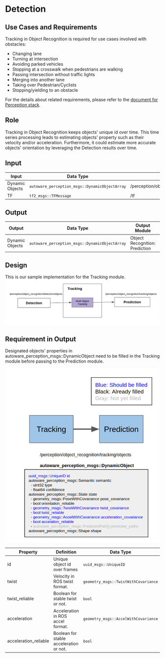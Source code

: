 # Detection

## Use Cases and Requirements

Tracking in Object Recognition is required for use cases involved with obstacles:

- Changing lane
- Turning at intersection
- Avoiding parked vehicles
- Stopping at a crosswalk when pedestrians are walking
- Passing intersection without traffic lights
- Merging into another lane
- Taking over Pedestrian/Cyclists
- Stopping/yielding to an obstacle

For the details about related requirements, please refer to the [document for Perception stack](/design/Perception/Perception.md).

## Role

Tracking in Object Recognition keeps objects' unique id over time. This time series processing leads to estimating objects' property such as their velocity and/or acceleration. Furthermore, it could estimate more accurate objects' orientation by leveraging the Detection results over time.

## Input

| Input           | Data Type                                      | Topic                                            |
| --------------- | ---------------------------------------------- | ------------------------------------------------ |
| Dynamic Objects | `autoware_perception_msgs::DynamicObjectArray` | /perception/object_recognition/detection/objects |
| TF              | `tf2_msgs::TFMessage`                          | /tf                                              |

## Output

| Output          | Data Type                                      | Output Module                  | TF Frame | Topic                                           |
| --------------- | ---------------------------------------------- | ------------------------------ | -------- | ----------------------------------------------- |
| Dynamic Objects | `autoware_perception_msgs::DynamicObjectArray` | Object Recognition: Prediction | `map`    | /perception/object_recognition/tracking/objects |

## Design

This is our sample implementation for the Tracking module.
![msg](../image/ObjectTrackingDesign.png)

## Requirement in Output

Designated objects' properties in autoware_perception_msgs::DynamicObject need to be filled in the Tracking module before passing to the Prediction module.

![msg](../image/ObjectTrackingRequirement.png)

| Property              | Definition                              | Data Type                            | Parent Data Type                          |
| --------------------- | --------------------------------------- | ------------------------------------ | ----------------------------------------- |
| id                    | Unique object id over frames            | `uuid_msgs::UniqueID`                | `autoware_perception_msgs::DynamicObject` |
| twist                 | Velocity in ROS twist format.           | `geometry_msgs::TwistWithCovariance` | `autoware_perception_msgs::State`         |
| twist_reliable        | Boolean for stable twist or not.        | `bool`                               | `autoware_perception_msgs::State`         |
| acceleration          | Acceleration in ROS accel format.       | `geometry_msgs::AccelWithCovariance` | `autoware_perception_msgs::State`         |
| acceleration_reliable | Boolean for stable acceleration or not. | `bool`                               | `autoware_perception_msgs::State`         |

